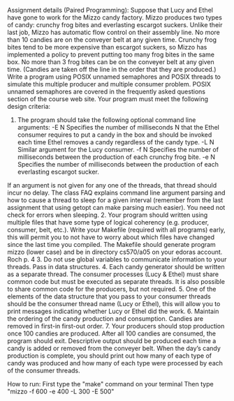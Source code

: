 Assignment details (Paired Programming): 
Suppose that Lucy and Ethel have gone to work for the Mizzo candy factory.
Mizzo produces two types of candy: crunchy frog bites and everlasting escargot
suckers. Unlike their last job, Mizzo has automatic flow control on their assembly
line. No more than 10 candies are on the conveyer belt at any given time.
Crunchy frog bites tend to be more expensive than escargot suckers, so Mizzo has
implemented a policy to prevent putting too many frog bites in the same box. No
more than 3 frog bites can be on the conveyer belt at any given time. (Candies
are taken off the line in the order that they are produced.)
Write a program using POSIX unnamed semaphores and POSIX threads to simulate this
multiple producer and multiple consumer problem. POSIX unnamed semaphores are
covered in the frequently asked questions section of the course web site.
Your program must meet the following design criteria:

1. The program should take the following optional command line arguments:
  -E N Specifies the number of milliseconds N that the Ethel consumer requires
  to put a candy in the box and should be invoked each time Ethel
  removes a candy regardless of the candy type.
  -L N Similar argument for the Lucy consumer.
  -f N Specifies the number of milliseconds between the production of each
  crunchy frog bite.
  -e N Specifies the number of milliseconds between the production of each
  everlasting escargot sucker.
  
If an argument is not given for any one of the threads, that thread should incur no
delay. The class FAQ explains command line argument parsing and how to cause
a thread to sleep for a given interval (remember from the last assignment that
using getopt can make parsing much easier). You need not check for errors when
sleeping.
2. Your program should written using multiple files that have some type of logical
coherency (e.g. producer, consumer, belt, etc.). Write your Makefile (required
with all programs) early, this will permit you to not have to worry about which
files have changed since the last time you compiled. The Makefile should
generate program mizzo (lower case) and be in directory cs570/a05 on your
edoras account.
Roch p. 4
3. Do not use global variables to communicate information to your threads. Pass in
data structures.
4. Each candy generator should be written as a separate thread. The consumer
processes (Lucy & Ethel) must share common code but must be executed as
separate threads. It is also possible to share common code for the producers, but
not required.
5. One of the elements of the data structure that you pass to your consumer threads
should be the consumer thread name (Lucy or Ethel), this will allow you to print
messages indicating whether Lucy or Ethel did the work.
6. Maintain the ordering of the candy production and consumption. Candies are
removed in first-in first-out order.
7. Your producers should stop production once 100 candies are produced. After all
100 candies are consumed, the program should exit. Descriptive output should be
produced each time a candy is added or removed from the conveyer belt. When
the day’s candy production is complete, you should print out how many of each
type of candy was produced and how many of each type were processed by each
of the consumer threads. 

How to run: 
First type the "make" command on your terminal 
Then type "mizzo -f 600 -e 400 -L 300 -E 500"
